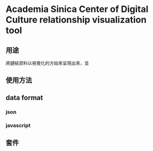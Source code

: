 # Academia Sinica Center of Digital Culture relationship visualization tool
## 用途
將鏈結資料以視覺化的方始來呈現出來，並
## 使用方法
## data format
### json
### javascript
## 
## 套件
